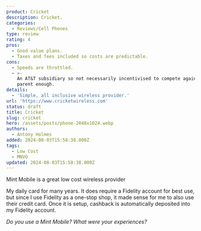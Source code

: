 ```yaml
---
product: Cricket
description: Cricket.
categories:
  - Reviews/Cell Phones
type: review
rating: 4
pros:
  - Good value plans.
  - Taxes and fees included so costs are predictable.
cons:
  - Speeds are throttled.
  - >-
    An AT&T subsidiary so not necessarily incentivised to compete against its
    parent enough.
details:
  - 'Simple, all inclusive wireless provider.'
url: 'https://www.cricketwireless.com'
status: draft
title: Cricket
slug: cricket
hero: /assets/posts/phone-2048x1024.webp
authors:
  - Antony Holmes
added: 2024-08-03T15:58:38.000Z
tags:
  - Low Cost
  - MNVO
updated: 2024-08-03T15:58:38.000Z
---
```


Mint Mobile is a great low cost wireless provider

<!-- end -->

My daily card for many years. It does require a Fidelity account for best use, but since I use Fidelity as a one-stop shop, it made sense for me to also use their credit card. Once it is setup, cashback is automatically deposited into my Fidelity account.

*Do you use a Mint Mobile? What were your experiences?*
